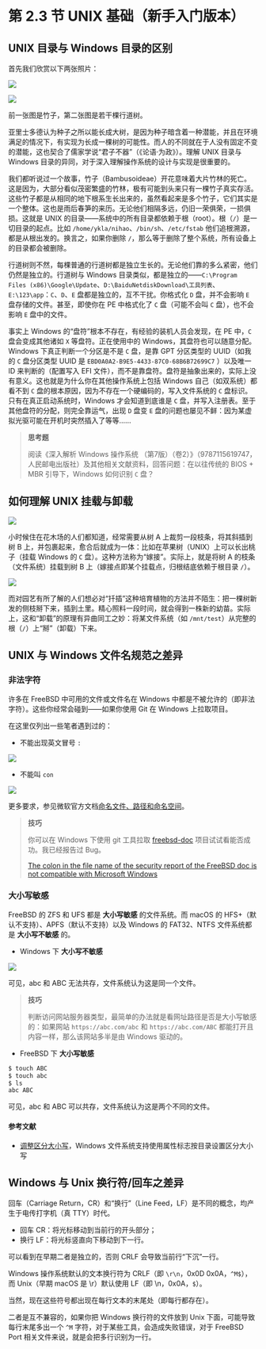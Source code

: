 # 第 2.3 节 UNIX 基础（新手入门版本）

## UNIX 目录与 Windows 目录的区别

首先我们欣赏以下两张照片：


![](../.gitbook/assets/zhuzi-2.jpg)

![](../.gitbook/assets/zhuzi-3.jpg)

前一张图是竹子，第二张图是若干棵行道树。

亚里士多德认为种子之所以能长成大树，是因为种子暗含着一种潜能，并且在环境满足的情况下，有实现为长成一棵树的可能性。而人的不同就在于人没有固定不变的潜能，这也契合了儒家学说“君子不器”（《论语·为政》）。理解 UNIX 目录与 Windows 目录的异同，对于深入理解操作系统的设计与实现是很重要的。

我们都听说过一个故事，竹子（Bambusoideae）开花意味着大片竹林的死亡。这是因为，大部分看似茂密繁盛的竹林，极有可能到头来只有一棵竹子真实存活。这些竹子都是从相同的地下根系生长出来的，虽然看起来是多个竹子，它们其实是一个整体。这也是雨后春笋的来历。无论他们相隔多远，仍旧一荣俱荣，一损俱损。这就是 UNIX 的目录——系统中的所有目录都依赖于根（root）。根（`/`）是一切目录的起点。比如 `/home/ykla/nihao`、`/bin/sh`、`/etc/fstab` 他们追根溯源，都是从根出发的。换言之，如果你删除 `/`，那么等于删除了整个系统，所有设备上的目录都会被删除。

行道树则不然，每棵普通的行道树都是独立生长的。无论他们靠的多么紧密，他们仍然是独立的。行道树与 Windows 目录类似，都是独立的——`C:\Program Files (x86)\Google\Update`、`D:\BaiduNetdiskDownload\工具列表`、`E:\123\app`：`C`、`D`、`E` 盘都是独立的，互不干扰。你格式化 `D` 盘，并不会影响 `E` 盘存储的文件。甚至，即使你在 PE 中格式化了 `C` 盘（可能不会叫 `C` 盘），也不会影响 `E` 盘中的文件。

事实上 Windows 的“盘符”根本不存在，有经验的装机人员会发现，在 PE 中，`C` 盘会变成其他诸如 `X` 等盘符。正在使用中的 Windows，其盘符也可以随意分配。Windows 下真正判断一个分区是不是 `C` 盘，是靠 GPT 分区类型的 UUID（如我的 `C` 盘分区类型 UUID 是 `EBD0A0A2-B9E5-4433-87C0-68B6B72699C7` ）以及唯一 ID 来判断的（配置写入 EFI 文件），而不是靠盘符。盘符是抽象出来的，实际上没有意义。这也就是为什么你在其他操作系统上包括 Windows 自己（如双系统）都看不到 `C` 盘的根本原因，因为不存在一个硬编码的，写入文件系统的 `C` 盘标识。只有在真正启动系统时，Windows 才会知道到底谁是 `C` 盘，并写入注册表。至于其他盘符的分配，则完全靠运气，出现 `D` 盘变 `E` 盘的问题也屡见不鲜：因为某虚拟光驱可能在开机时突然插入了等等……

>**思考题**
>
>阅读《深入解析 Windows 操作系统 （第7版）（卷2）》（9787115619747，人民邮电出版社）及其他相关文献资料，回答问题：在以往传统的 BIOS + MBR 引导下，Windows 如何识别 `C` 盘？

## 如何理解 UNIX 挂载与卸载

![](../.gitbook/assets/jiajie.png)

小时候住在花木场的人们都知道，经常需要从树 A 上裁剪一段枝条，将其斜插到树 B 上，并包裹起来，愈合后就成为一体：比如在苹果树（UNIX）上可以长出桃子（挂载 Windows 的 `C` 盘）。这种方法称为“嫁接”。实际上，就是将树 A 的枝条（文件系统）挂载到树 B 上（嫁接点即某个挂载点，归根结底依赖于根目录 `/`）。


![](../.gitbook/assets/qiancha.png)

而对园艺有所了解的人们想必对“扦插”这种培育植物的方法并不陌生：把一棵树新发的侧枝掰下来，插到土里。精心照料一段时间，就会得到一株新的幼苗。实际上，这和“卸载”的原理有异曲同工之妙：将某文件系统（如 `/mnt/test`）从完整的根（`/`）上“掰”（卸载）下来。


## UNIX 与 Windows 文件名规范之差异

### 非法字符

许多在 FreeBSD 中可用的文件或文件名在 Windows 中都是不被允许的（即非法字符）。这些你经常会碰到——如果你使用 Git 在 Windows 上拉取项目。

在这里仅列出一些笔者遇到过的：

- 不能出现英文冒号 `:`

![](../.gitbook/assets/Windows1.png)

- 不能叫 `con`



![](../.gitbook/assets/Windows2.png)

更多要求，参见微软官方文档[命名文件、路径和命名空间](https://learn.microsoft.com/zh-cn/windows/win32/fileio/naming-a-file)。

>**技巧**
>
>你可以在 Windows 下使用 git 工具拉取 [freebsd-doc](https://github.com/freebsd/freebsd-doc) 项目试试看能否成功。我已经报告过 Bug。
>
>[The colon in the file name of the security report of the FreeBSD doc is not compatible with Microsoft Windows](https://bugs.freebsd.org/bugzilla/show_bug.cgi?id=267636)

### 大小写敏感

FreeBSD 的 ZFS 和 UFS 都是 **大小写敏感** 的文件系统。而 macOS 的 HFS+（默认不支持）、APFS（默认不支持）以及 Windows 的 FAT32、NTFS 文件系统都是 **大小写不敏感** 的。

- Windows 下 **大小写不敏感**

![](../.gitbook/assets/Windows3.png)

可见，abc 和 ABC 无法共存，文件系统认为这是同一个文件。

>**技巧**
>
>判断访问网站服务器类型，最简单的办法就是看网址路径是否是大小写敏感的：如果网站 `https://abc.com/abc` 和 `https://abc.com/ABC` 都能打开且内容一样，那么该网站多半是由 Windows 驱动的。

- FreeBSD 下 **大小写敏感**

```sh
$ touch ABC
$ touch abc
$ ls
abc	ABC
```

可见，abc 和 ABC 可以共存，文件系统认为这是两个不同的文件。


#### 参考文献

- [调整区分大小写](https://learn.microsoft.com/zh-cn/windows/wsl/case-sensitivity)，Windows 文件系统支持使用属性标志按目录设置区分大小写

## Windows 与 Unix 换行符/回车之差异

回车（Carriage Return，CR）和“换行”（Line Feed，LF）是不同的概念，均产生于电传打字机（真 TTY）时代。

- 回车 CR：将光标移动到当前行的开头部分；
- 换行 LF：将光标竖直向下移动到下一行。

可以看到在早期二者是独立的，否则 CRLF 会导致当前行“下沉”一行。

Windows 操作系统默认的文本换行符为 CRLF（即 `\r\n`，0x0D 0x0A，`^M$`），而 Unix（早期 macOS 是 \\r）默认使用 LF（即 \\n，0x0A，`$`）。

当然，现在这些符号都出现在每行文本的末尾处（即每行都存在）。

二者是互不兼容的，如果你把 Windows 换行符的文件放到 Unix 下面，可能导致每行末尾多出一个 `^M` 字符，对于某些工具，会造成失败错误，对于 FreeBSD Port 相关文件来说，就是会把多行识别为一行。


